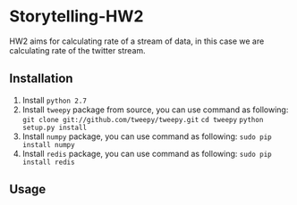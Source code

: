 # Storytelling-HW2
HW2 aims for calculating rate of a stream of data, in this case we are calculating rate of the twitter stream.
## Installation
1. Install `python 2.7`
2. Install `tweepy` package from source, you can use command as following:
	`git clone git://github.com/tweepy/tweepy.git`
	`cd tweepy`
	`python setup.py install`
3. Install `numpy` package, you can use command as following: `sudo pip install numpy`
4. Install `redis` package, you can use command as following: `sudo pip install redis`
## Usage
